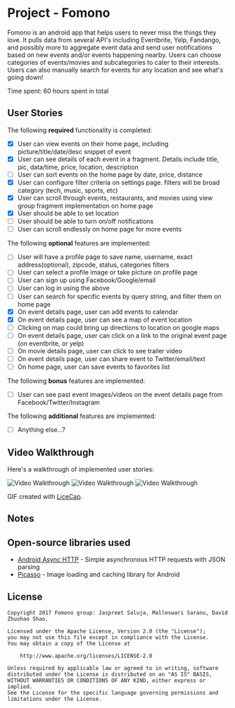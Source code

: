 # Project - Fomono

Fomono is an android app that helps users to never miss the things they love. It pulls data from several API's including Eventbrite, Yelp, Fandango, and possibly more to aggregate event data and send user notifications based on new events and/or events happening nearby. Users can choose categories of events/movies and subcategories to cater to their interests. Users can also manually search for events for any location and see what's going down!

Time spent: 60 hours spent in total

## User Stories

The following **required** functionality is completed:

* [X] User can view events on their home page, including picture/title/date/desc snippet of event
* [X] User can see details of each event in a fragment. Details include title, pic, data/time, price, location, description
* [ ] User can sort events on the home page by date, price, distance
* [X] User can configure filter criteria on settings page. filters will be broad category (tech, music, sports, etc)
* [X] User can scroll through events, restaurants, and movies using view group fragment implementation on home page
* [X] User should be able to set location
* [ ] User should be able to turn on/off notifications
* [ ] User can scroll endlessly on home page for more events

The following **optional** features are implemented:

* [ ] User will have a profile page to save name, username, exact address(optional), zipcode, status, categories filters
* [ ] User can select a profile image or take picture on profile page
* [ ] User can sign up using Facebook/Google/email
* [ ] User can log in using the above
* [ ] User can search for specific events by query string, and filter them on home page
* [X] On event details page, user can add events to calendar
* [X] On event details page, user can see a map of event location
* [ ] Clicking on map could bring up directions to location on google maps
* [ ] On event details page, user can click on a link to the original event page (on eventbrite, or yelp)
* [ ] On movie details page, user can click to see trailer video
* [ ] On event details page, user can share event to Twitter/email/text
* [ ] On home page, user can save events to favorites list

The following **bonus** features are implemented:

* [ ] User can see past event images/videos on the event details page from Facebook/Twitter/Instagram

The following **additional** features are implemented:

* [ ] Anything else...?

## Video Walkthrough

Here's a walkthrough of implemented user stories:

<img src='http://i.imgur.com/vklmmJQ.gif' title='Video Walkthrough' width='' alt='Video Walkthrough' />

<img src='http://i.imgur.com/qQpgA6L.gif' title='Video Walkthrough' width='' alt='Video Walkthrough' />

<img src='http://i.imgur.com/gTk5kaL.gif' title='Video Walkthrough' width='' alt='Video Walkthrough' />

GIF created with [LiceCap](http://www.cockos.com/licecap/).

## Notes


## Open-source libraries used

- [Android Async HTTP](https://github.com/loopj/android-async-http) - Simple asynchronous HTTP requests with JSON parsing
- [Picasso](http://square.github.io/picasso/) - Image loading and caching library for Android

## License

    Copyright 2017 Fomono group: Jaspreet Saluja, Malleswari Saranu, David Zhuohao Shao.

    Licensed under the Apache License, Version 2.0 (the "License");
    you may not use this file except in compliance with the License.
    You may obtain a copy of the License at

        http://www.apache.org/licenses/LICENSE-2.0

    Unless required by applicable law or agreed to in writing, software
    distributed under the License is distributed on an "AS IS" BASIS,
    WITHOUT WARRANTIES OR CONDITIONS OF ANY KIND, either express or implied.
    See the License for the specific language governing permissions and
    limitations under the License.
